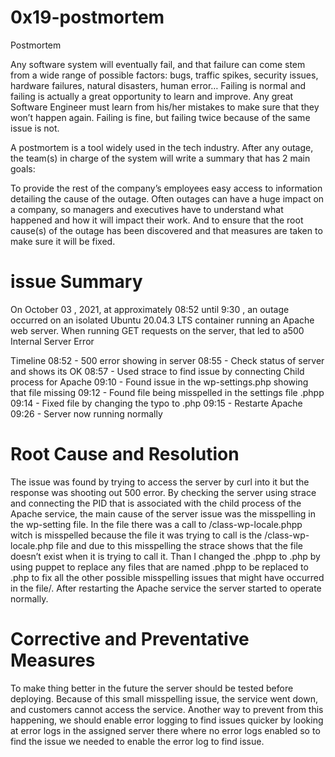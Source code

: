 <h1>0x19-postmortem</h1>
Postmortem

Any software system will eventually fail, and that failure can come stem from a wide range of possible factors: bugs, traffic spikes, security issues, hardware failures, natural disasters, human error… Failing is normal and failing is actually a great opportunity to learn and improve. Any great Software Engineer must learn from his/her mistakes to make sure that they won’t happen again. Failing is fine, but failing twice because of the same issue is not.

A postmortem is a tool widely used in the tech industry. After any outage, the team(s) in charge of the system will write a summary that has 2 main goals:

To provide the rest of the company’s employees easy access to information detailing the cause of the outage. Often outages can have a huge impact on a company, so managers and executives have to understand what happened and how it will impact their work.
And to ensure that the root cause(s) of the outage has been discovered and that measures are taken to make sure it will be fixed.

<h1>issue Summary</h1>
On October 03 , 2021, at approximately 08:52  until 9:30 , an outage occurred on an isolated Ubuntu 20.04.3 LTS container running an Apache web server. When running GET requests on the server, that led to a500 Internal Server Error

Timeline
08:52 - 500 error showing in server
08:55 - Check status of server and shows its OK
08:57 - Used strace to find issue by connecting Child process for Apache
09:10 - Found issue in the wp-settings.php showing that file missing
09:12 - Found file being misspelled in the settings file .phpp
09:14 - Fixed file by changing the typo to .php
09:15 - Restarte Apache
09:26 - Server now running normally

<h1>Root Cause and Resolution</h1>
The issue was found by trying to access the server by curl into it but the response was shooting out 500 error. By checking the server using strace and connecting the PID that is associated with the child process of the Apache service, the main cause of the server issue was the misspelling in the wp-setting file. In the file there was a call to /class-wp-locale.phpp witch is misspelled because the file it was trying to call is the /class-wp-locale.php file and due to this misspelling the strace shows that the file doesn’t exist when it is trying to call it. Than I changed the .phpp to .php by using puppet to replace any files that are named .phpp to be replaced to .php to fix all the other possible misspelling issues that might have occurred in the file/. After restarting the Apache service the server started to operate normally.

<h1>Corrective and Preventative Measures</h1>
To make thing better in the future the server should be tested before deploying. Because of this small misspelling issue, the service went down, and customers cannot access the service.
Another way to prevent from this happening, we should enable error logging to find issues quicker by looking at error logs in the assigned server there where no error logs enabled so to find the issue we needed to enable the error log to find issue.
